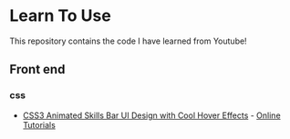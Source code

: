 # Learn To Use

This repository contains the code I have learned from Youtube!

## Front end

### css

* [CSS3 Animated Skills Bar UI Design with Cool Hover Effects](https://www.youtube.com/watch?v=bvUMzFMiIbk&t=0s) - [Online Tutorials](https://www.youtube.com/channel/UCbwXnUipZsLfUckBPsC7Jog)